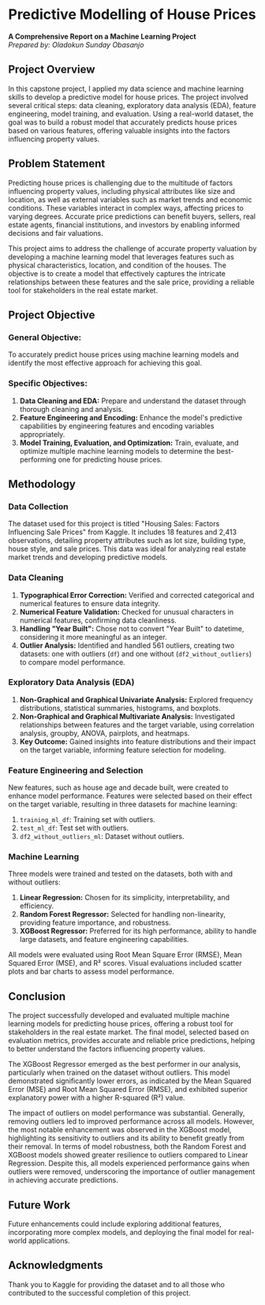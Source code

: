 # Predictive Modelling of House Prices

**A Comprehensive Report on a Machine Learning Project**  
*Prepared by: Oladokun Sunday Obasanjo*

## Project Overview

In this capstone project, I applied my data science and machine learning skills to develop a predictive model for house prices. The project involved several critical steps: data cleaning, exploratory data analysis (EDA), feature engineering, model training, and evaluation. Using a real-world dataset, the goal was to build a robust model that accurately predicts house prices based on various features, offering valuable insights into the factors influencing property values.

## Problem Statement

Predicting house prices is challenging due to the multitude of factors influencing property values, including physical attributes like size and location, as well as external variables such as market trends and economic conditions. These variables interact in complex ways, affecting prices to varying degrees. Accurate price predictions can benefit buyers, sellers, real estate agents, financial institutions, and investors by enabling informed decisions and fair valuations.

This project aims to address the challenge of accurate property valuation by developing a machine learning model that leverages features such as physical characteristics, location, and condition of the houses. The objective is to create a model that effectively captures the intricate relationships between these features and the sale price, providing a reliable tool for stakeholders in the real estate market.

## Project Objective

### General Objective:
To accurately predict house prices using machine learning models and identify the most effective approach for achieving this goal.

### Specific Objectives:
1. **Data Cleaning and EDA:** Prepare and understand the dataset through thorough cleaning and analysis.
2. **Feature Engineering and Encoding:** Enhance the model's predictive capabilities by engineering features and encoding variables appropriately.
3. **Model Training, Evaluation, and Optimization:** Train, evaluate, and optimize multiple machine learning models to determine the best-performing one for predicting house prices.

## Methodology

### Data Collection
The dataset used for this project is titled "Housing Sales: Factors Influencing Sale Prices" from Kaggle. It includes 18 features and 2,413 observations, detailing property attributes such as lot size, building type, house style, and sale prices. This data was ideal for analyzing real estate market trends and developing predictive models.

### Data Cleaning
1. **Typographical Error Correction:** Verified and corrected categorical and numerical features to ensure data integrity.
2. **Numerical Feature Validation:** Checked for unusual characters in numerical features, confirming data cleanliness.
3. **Handling "Year Built":** Chose not to convert "Year Built" to datetime, considering it more meaningful as an integer.
4. **Outlier Analysis:** Identified and handled 561 outliers, creating two datasets: one with outliers (`df`) and one without (`df2_without_outliers`) to compare model performance.

### Exploratory Data Analysis (EDA)
1. **Non-Graphical and Graphical Univariate Analysis:** Explored frequency distributions, statistical summaries, histograms, and boxplots.
2. **Non-Graphical and Graphical Multivariate Analysis:** Investigated relationships between features and the target variable, using correlation analysis, groupby, ANOVA, pairplots, and heatmaps.
3. **Key Outcome:** Gained insights into feature distributions and their impact on the target variable, informing feature selection for modeling.

### Feature Engineering and Selection
New features, such as house age and decade built, were created to enhance model performance. Features were selected based on their effect on the target variable, resulting in three datasets for machine learning:
1. `training_ml_df`: Training set with outliers.
2. `test_ml_df`: Test set with outliers.
3. `df2_without_outliers_ml`: Dataset without outliers.

### Machine Learning
Three models were trained and tested on the datasets, both with and without outliers:
1. **Linear Regression:** Chosen for its simplicity, interpretability, and efficiency.
2. **Random Forest Regressor:** Selected for handling non-linearity, providing feature importance, and robustness.
3. **XGBoost Regressor:** Preferred for its high performance, ability to handle large datasets, and feature engineering capabilities.

All models were evaluated using Root Mean Square Error (RMSE), Mean Squared Error (MSE), and R² scores. Visual evaluations included scatter plots and bar charts to assess model performance.


## Conclusion
The project successfully developed and evaluated multiple machine learning models for predicting house prices, offering a robust tool for stakeholders in the real estate market. The final model, selected based on evaluation metrics, provides accurate and reliable price predictions, helping to better understand the factors influencing property values.

The XGBoost Regressor emerged as the best performer in our analysis, particularly when trained on the dataset without outliers. This model demonstrated significantly lower errors, as indicated by the Mean Squared Error (MSE) and Root Mean Squared Error (RMSE), and exhibited superior explanatory power with a higher R-squared (R²) value.

The impact of outliers on model performance was substantial. Generally, removing outliers led to improved performance across all models. However, the most notable enhancement was observed in the XGBoost model, highlighting its sensitivity to outliers and its ability to benefit greatly from their removal.
In terms of model robustness, both the Random Forest and XGBoost models showed greater resilience to outliers compared to Linear Regression. Despite this, all models experienced performance gains when outliers were removed, underscoring the importance of outlier management in achieving accurate predictions.


## Future Work
Future enhancements could include exploring additional features, incorporating more complex models, and deploying the final model for real-world applications.

## Acknowledgments
Thank you to Kaggle for providing the dataset and to all those who contributed to the successful completion of this project.
 
